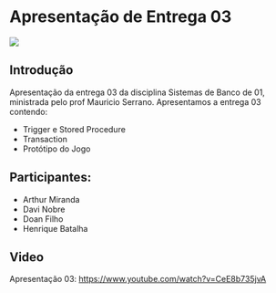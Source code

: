 # Apresentação de Entrega 03

<img src ="https://raw.githubusercontent.com/SBD1/2023.2-Hora-de-Aventura/main/Apresenta%C3%A7%C3%B5es/img/HoraDeAventura.jpeg" >

## Introdução
Apresentação da entrega 03 da disciplina Sistemas de Banco de 01, ministrada pelo prof Mauricio Serrano. Apresentamos a entrega 03 contendo:

- Trigger e Stored Procedure
- Transaction
- Protótipo do Jogo

## Participantes:

- Arthur Miranda
- Davi Nobre
- Doan Filho
- Henrique Batalha

## Video
Apresentação 03:
<https://www.youtube.com/watch?v=CeE8b735jvA>